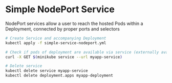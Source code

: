 # Simple NodePort Service

NodePort services allow a user to reach the hosted Pods within a Deployment, connected by proper ports
and selectors

```bash
# Create Service and accompanying Deployment
kubectl apply -f simple-service-nodeport.yml

# Check if pods of deployment are available via service (externally available)
curl -X GET $(minikube service --url myapp-service)

# Delete service
kubectl delete service myapp-service
kubectl delete deployment.apps myapp-deployment
```
